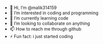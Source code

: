 - 👋 Hi, I’m @malik314159
- 👀 I’m interested in coding and programming
- 🌱 I’m currently learning code
- 💞️ I’m looking to collaborate on anything
- 📫 How to reach me through github
- ⚡ Fun fact: i just started coding

<!---
malik314159/malik314159 is a ✨ special ✨ repository because its `README.md` (this file) appears on your GitHub profile.
You can click the Preview link to take a look at your changes.
--->
